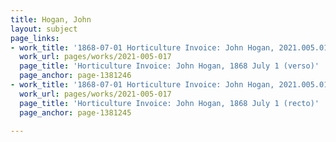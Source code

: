 ```yaml
---
title: Hogan, John
layout: subject
page_links:
- work_title: '1868-07-01 Horticulture Invoice: John Hogan, 2021.005.017    '
  work_url: pages/works/2021-005-017
  page_title: 'Horticulture Invoice: John Hogan, 1868 July 1 (verso)'
  page_anchor: page-1381246
- work_title: '1868-07-01 Horticulture Invoice: John Hogan, 2021.005.017    '
  work_url: pages/works/2021-005-017
  page_title: 'Horticulture Invoice: John Hogan, 1868 July 1 (recto)'
  page_anchor: page-1381245

---
```

